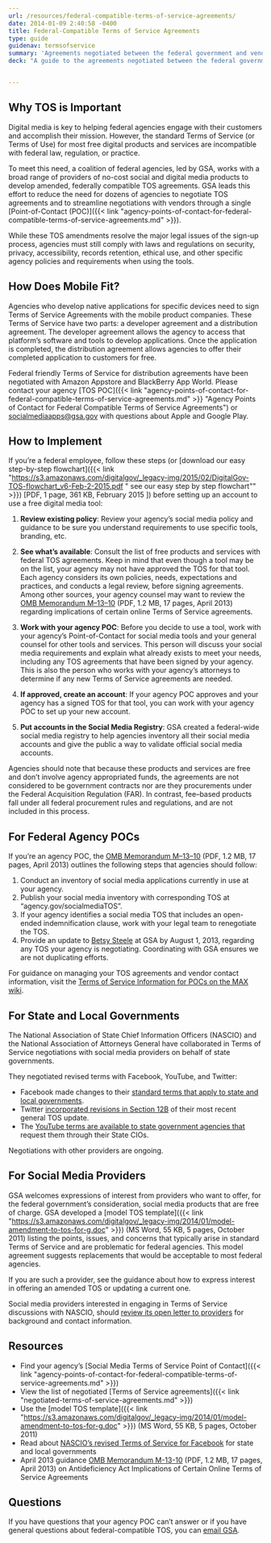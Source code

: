 ```yaml
---
url: /resources/federal-compatible-terms-of-service-agreements/
date: 2014-01-09 2:40:58 -0400
title: Federal-Compatible Terms of Service Agreements
type: guide
guidenav: termsofservice
summary: 'Agreements negotiated between the federal government and vendors who offer digital tools and services.'
deck: "A guide to the agreements negotiated between the federal government and vendors who offer digital tools and services."


---
```



## Why TOS is Important

Digital media is key to helping federal agencies engage with their customers and accomplish their mission. However, the standard Terms of Service (or Terms of Use) for most free digital products and services are incompatible with federal law, regulation, or practice.

To meet this need, a coalition of federal agencies, led by GSA, works with a broad range of providers of no-cost social and digital media products to develop amended, federally compatible TOS agreements. GSA leads this effort to reduce the need for dozens of agencies to negotiate TOS agreements and to streamline negotiations with vendors through a single [Point-of-Contact (POC)]({{< link "agency-points-of-contact-for-federal-compatible-terms-of-service-agreements.md" >}}).

While these TOS amendments resolve the major legal issues of the sign-up process, agencies must still comply with laws and regulations on security, privacy, accessibility, records retention, ethical use, and other specific agency policies and requirements when using the tools.

## How Does Mobile Fit?

Agencies who develop native applications for specific devices need to sign Terms of Service Agreements with the mobile product companies. These Terms of Service have two parts: a developer agreement and a distribution agreement. The developer agreement allows the agency to access that platform’s software and tools to develop applications. Once the application is completed, the distribution agreement allows agencies to offer their completed application to customers for free.

Federal friendly Terms of Service for distribution agreements have been negotiated with Amazon Appstore and BlackBerry App World. Please contact your agency [TOS POC]({{< link "agency-points-of-contact-for-federal-compatible-terms-of-service-agreements.md" >}} "Agency Points of Contact for Federal Compatible Terms of Service Agreements") or <socialmediaapps@gsa.gov> with questions about Apple and Google Play.

## How to Implement

If you’re a federal employee, follow these steps (or [download our easy step-by-step flowchart]({{< link "https://s3.amazonaws.com/digitalgov/_legacy-img/2015/02/DigitalGov-TOS-flowchart_v6-Feb-2-2015.pdf " see our easy step by step flowchart"" >}}) [PDF, 1 page, 361 KB, February 2015 ]) before setting up an account to use a free digital media tool:

  1. **Review existing policy**: Review your agency’s social media policy and guidance to be sure you understand requirements to use specific tools, branding, etc.

  2.  **See what’s available**: Consult the list of free products and services with federal TOS agreements. Keep in mind that even though a tool may be on the list, your agency may not have approved the TOS for that tool. Each agency considers its own policies, needs, expectations and practices, and conducts a legal review, before signing agreements. Among other sources, your agency counsel may want to review the [OMB Memorandum M–13–10](https://www.whitehouse.gov/sites/whitehouse.gov/files/omb/memoranda/2013/m-13-10.pdf) (PDF, 1.2 MB, 17 pages, April 2013) regarding implications of certain online Terms of Service agreements.

  3.  **Work with your agency POC**: Before you decide to use a tool, work with your agency’s Point-of-Contact for social media tools and your general counsel for other tools and services. This person will discuss your social media requirements and explain what already exists to meet your needs, including any TOS agreements that have been signed by your agency. This is also the person who works with your agency’s attorneys to determine if any new Terms of Service agreements are needed.

  4.  **If approved, create an account**: If your agency POC approves and your agency has a signed TOS for that tool, you can work with your agency POC to set up your new account.

  5.  **Put accounts in the Social Media Registry**: GSA created a federal-wide social media registry to help agencies inventory all their social media accounts and give the public a way to validate official social media accounts.

Agencies should note that because these products and services are free and don&#8217;t involve agency appropriated funds, the agreements are not considered to be government contracts nor are they procurements under the Federal Acquisition Regulation (FAR). In contrast, fee–based products fall under all federal procurement rules and regulations, and are not included in this process.

## For Federal Agency POCs

If you’re an agency POC, the [OMB Memorandum M–13–10](https://www.whitehouse.gov/sites/whitehouse.gov/files/omb/memoranda/2013/m-13-10.pdf) (PDF, 1.2 MB, 17 pages, April 2013) outlines the following steps that agencies should follow:

  1. Conduct an inventory of social media applications currently in use at your agency.
  2. Publish your social media inventory with corresponding TOS at &#8220;agency.gov/socialmediaTOS&#8221;.
  3. If your agency identifies a social media TOS that includes an open-ended indemnification clause, work with your legal team to renegotiate the TOS.
  4. Provide an update to [Betsy Steele](mailto:betsy.steele@gsa.gov) at GSA by August 1, 2013, regarding any TOS your agency is negotiating. Coordinating with GSA ensures we are not duplicating efforts.

For guidance on managing your TOS agreements and vendor contact information, visit the [Terms of Service Information for POCs on the MAX wiki](https://login.max.gov/cas/login?service=https%3A%2F%2Fmax.omb.gov%2Fcommunity%2Flogin.action%3Fos_destination%3D%252Fpages%252Fviewpage.action%253FpageId%253D610147341).

## For State and Local Governments

The National Association of State Chief Information Officers (NASCIO) and the National Association of Attorneys General have collaborated in Terms of Service negotiations with social media providers on behalf of state governments.

They negotiated revised terms with Facebook, YouTube, and Twitter:

  * Facebook made changes to their [standard terms that apply to state and local governments](http://www.facebook.com/terms_pages_gov.php).
  * Twitter [incorporated revisions in Section 12B](http://twitter.com/tos) of their most recent general TOS update.
  * The [YouTube terms are available to state government agencies that](http://www.nascio.org/newsroom/pressRelease.cfm?id=119) request them through their State CIOs.

Negotiations with other providers are ongoing.

## For Social Media Providers

GSA welcomes expressions of interest from providers who want to offer, for the federal government&#8217;s consideration, social media products that are free of charge. GSA developed a [model TOS template]({{< link "https://s3.amazonaws.com/digitalgov/_legacy-img/2014/01/model-amendment-to-tos-for-g.doc" >}}) (MS Word, 55 KB, 5 pages, October 2011) listing the points, issues, and concerns that typically arise in standard Terms of Service and are problematic for federal agencies. This model agreement suggests replacements that would be acceptable to most federal agencies.

If you are such a provider, see the guidance about how to express interest in offering an amended TOS or updating a current one.

Social media providers interested in engaging in Terms of Service discussions with NASCIO, should [review its open letter to providers](http://www.nascio.org/advocacy/current/NASCIO-SM-Legal-WG-Open-Letter-to-Providers-Final.pdf) for background and contact information.

## Resources

  * Find your agency&#8217;s [Social Media Terms of Service Point of Contact]({{< link "agency-points-of-contact-for-federal-compatible-terms-of-service-agreements.md" >}})
  * View the list of negotiated [Terms of Service agreements]({{< link "negotiated-terms-of-service-agreements.md" >}})
  * Use the [model TOS template]({{< link "https://s3.amazonaws.com/digitalgov/_legacy-img/2014/01/model-amendment-to-tos-for-g.doc" >}}) (MS Word, 55 KB, 5 pages, October 2011)
  * Read about [NASCIO&#8217;s revised Terms of Service for Facebook](http://www.nascio.org/newsroom/pressrelease.cfm?id=93) for state and local governments
  * April 2013 guidance [OMB Memorandum M-13-10](https://www.whitehouse.gov/sites/whitehouse.gov/files/omb/memoranda/2013/m-13-10.pdf) (PDF, 1.2 MB, 17 pages, April 2013) on Antideficiency Act Implications of Certain Online Terms of Service Agreements

## Questions

If you have questions that your agency POC can&#8217;t answer or if you have general questions about federal-compatible TOS, you can [email GSA](mailto:socialmediaapps@gsa.gov).

